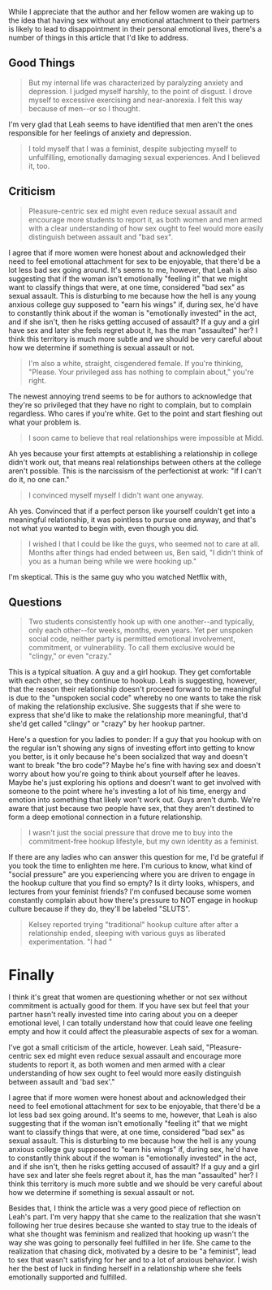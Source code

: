 While I appreciate that the author and her fellow women are waking up to the idea that having sex without any emotional attachment to their partners is likely to lead to disappointment in their personal emotional lives, there's a number of things in this article that I'd like to address.

## Good Things


> But my internal life was characterized by paralyzing anxiety and depression. I judged myself harshly, to the point of disgust. I drove myself to excessive exercising and near-anorexia. I felt this way because of men--or so I thought.

I'm very glad that Leah seems to have identified that men aren't the ones responsible for her feelings of anxiety and depression.

> I told myself that I was a feminist, despite subjecting myself to unfulfilling, emotionally damaging sexual experiences. And I believed it, too.



## Criticism
> Pleasure-centric sex ed might even reduce sexual assault and encourage more students to report it, as both women and men armed with a clear understanding of how sex ought to feel would more easily distinguish between assault and "bad sex".

I agree that if more women were honest about and acknowledged their need to feel emotional attachment for sex to be enjoyable, that there'd be a lot less bad sex going around. It's seems to me, however, that Leah is also suggesting that if the woman isn't emotionally "feeling it" that we might want to classify things that were, at one time, considered "bad sex" as sexual assault. This is disturbing to me because how the hell is any young anxious college guy supposed to "earn his wings" if, during sex, he'd have to constantly think about if the woman is "emotionally invested" in the act, and if she isn't, then he risks getting accused of assault? If a guy and a girl have sex and later she feels regret about it, has the man "assaulted" her? I think this territory is much more subtle and we should be very careful about how we determine if something is sexual assault or not.

> I'm also a white, straight, cisgendered female. If you're thinking, "Please. Your privileged ass has nothing to complain about," you're right.

The newest annoying trend seems to be for authors to acknowledge that they're so privileged that they have no right to complain, but to complain regardless. Who cares if you're white. Get to the point and start fleshing out what your problem is.

> I soon came to believe that real relationships were impossible at Midd.

Ah yes because your first attempts at establishing a relationship in college didn't work out, that means real relationships between others at the college aren't possible. This is the narcissism of the perfectionist at work: "If I can't do it, no one can."

> I convinced myself myself I didn't want one anyway.

Ah yes. Convinced that if a perfect person like yourself couldn't get into a meaningful relationship, it was pointless to pursue one anyway, and that's not what you wanted to begin with, even though you did.

> I wished I that I could be like the guys, who seemed not to care at all. Months after things had ended between us, Ben said, "I didn't think of you as a human being while we were hooking up."

I'm skeptical. This is the same guy who you watched Netflix with,

## Questions
> Two students consistently hook up with one another--and typically, only each other--for weeks, months, even years. Yet per unspoken social code, neither party is permitted emotional involvement, commitment, or vulnerability. To call them exclusive would be "clingy," or even "crazy."

This is a typical situation. A guy and a girl hookup. They get comfortable with each other, so they continue to hookup. Leah is suggesting, however, that the reason their relationship doesn't proceed forward to be meaningful is due to the "unspoken social code" whereby no one wants to take the risk of making the relationship exclusive. She suggests that if she were to express that she'd like to make the relationship more meaningful, that'd she'd get called "clingy" or "crazy" by her hookup partner.

Here's a question for you ladies to ponder: If a guy that you hookup with on the regular isn't showing any signs of investing effort into getting to know you better, is it only because he's been socialized that way and doesn't want to break "the bro code"? Maybe he's fine with having sex and doesn't worry about how you're going to think about yourself after he leaves. Maybe he's just exploring his options and doesn't want to get involved with someone to the point where he's investing a lot of his time, energy and emotion into something that likely won't work out. Guys aren't dumb. We're aware that just because two people have sex, that they aren't destined to form a deep emotional connection in a future relationship.

> I wasn't just the social pressure that drove me to buy into the commitment-free hookup lifestyle, but my own identity as a feminist.

If there are any ladies who can answer this question for me, I'd be grateful if you took the time to enlighten me here. I'm curious to know, what kind of "social pressure" are you experiencing where you are driven to engage in the hookup culture that you find so empty? Is it dirty looks, whispers, and lectures from your feminist friends? I'm confused because some women constantly complain about how there's pressure to NOT engage in hookup culture because if they do, they'll be labeled "SLUTS".

> Kelsey reported trying "traditional" hookup culture after after a relationship ended, sleeping with various guys as liberated experimentation. "I had "


# Finally
I think it's great that women are questioning whether or not sex without commitment is actually good for them. If you have sex but feel that your partner hasn't really invested time into caring about you on a deeper emotional level, I can totally understand how that could leave one feeling empty and how it could affect the pleasurable aspects of sex for a woman.

I've got a small criticism of the article, however. Leah said, "Pleasure-centric sex ed might even reduce sexual assault and encourage more students to report it, as both women and men armed with a clear understanding of how sex ought to feel would more easily distinguish between assault and 'bad sex'."

I agree that if more women were honest about and acknowledged their need to feel emotional attachment for sex to be enjoyable, that there'd be a lot less bad sex going around. It's seems to me, however, that Leah is also suggesting that if the woman isn't emotionally "feeling it" that we might want to classify things that were, at one time, considered "bad sex" as sexual assault. This is disturbing to me because how the hell is any young anxious college guy supposed to "earn his wings" if, during sex, he'd have to constantly think about if the woman is "emotionally invested" in the act, and if she isn't, then he risks getting accused of assault? If a guy and a girl have sex and later she feels regret about it, has the man "assaulted" her? I think this territory is much more subtle and we should be very careful about how we determine if something is sexual assault or not.

Besides that, I think the article was a very good piece of reflection on Leah's part. I'm very happy that she came to the realization that she wasn't following her true desires because she wanted to stay true to the ideals of what she thought was feminism and realized that hooking up wasn't the way she was going to personally feel fulfilled in her life. She came to the realization that chasing dick, motivated by a desire to be "a feminist", lead to sex that wasn't satisfying for her and to a lot of anxious behavior. I wish her the best of luck in finding herself in a relationship where she feels emotionally supported and fulfilled.
